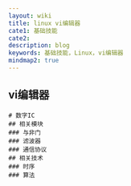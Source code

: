 ```yaml
---
layout: wiki
title: linux vi编辑器
cate1: 基础技能
cate2:
description: blog
keywords: 基础技能，Linux，vi编辑器
mindmap2: true
---
```

## vi编辑器
```mindmap
# 数字IC
## 相关模块
### 与非门
### 滤波器
### 通信协议
## 相关技术
### 时序
### 算法
```
